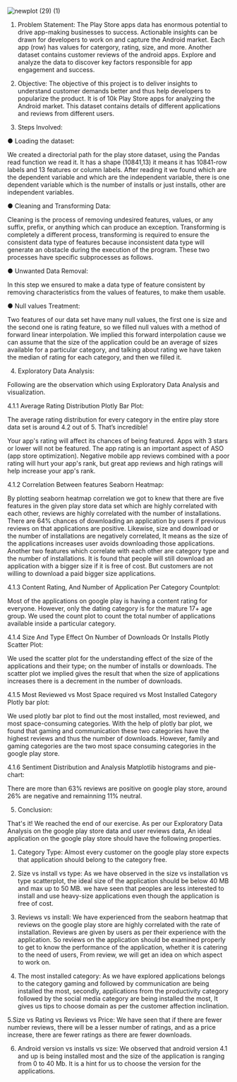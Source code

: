 ![newplot (29) (1)](https://user-images.githubusercontent.com/75175373/131769552-c9d05a9d-b96a-48e8-b67d-97d2843a3472.png)

                                                        











1. Problem Statement: 
The Play Store apps data has enormous potential to drive app-making businesses to success. Actionable insights can be drawn for developers to work on and capture the Android market.
Each app (row) has values for catergory, rating, size, and more. Another dataset contains customer reviews of the android apps.
Explore and analyze the data to discover key factors responsible for app engagement and success.

2. Objective: 
The objective of this project is to deliver insights to understand customer demands better and thus help developers to popularize the product. It is of 10k Play Store apps for analyzing the Android market. This dataset contains details of different applications and reviews from different users.

3. Steps Involved:

 ●	Loading the dataset: 
 
 
 
 We created a directorial path for the play store dataset, using the Pandas read function we read it. It has a shape (10841,13) it means it has 10841-row labels and 13 features or   column labels.
 After reading it we found which are the dependent variable and which are the independent variable, there is one dependent variable which is the number of installs or just         installs, other are independent variables. 

 ●	Cleaning and Transforming Data:
 
 
 
Cleaning is the process of removing undesired features, values, or any suffix, prefix, or anything which can produce an exception. 
Transforming is completely a different process, transforming is required to ensure the consistent data type of features because inconsistent data type will generate an obstacle during the execution of the program. 
These two processes have specific subprocesses as follows.

●	Unwanted Data Removal:


In this step we ensured to make a data type of feature consistent by removing characteristics from the values of features, to make them usable.


●	Null values Treatment:


Two features of our data set have many null values, the first one is size and the second one is rating feature, so we filled null values with a method of forward linear interpolation. We implied this forward interpolation cause we can assume that the size of the application could be an average of sizes available for a particular category, and talking about rating we have taken the median of rating for each category, and then we filled it.


4. Exploratory Data Analysis:


Following are the observation which using Exploratory Data Analysis and visualization.

4.1.1 Average Rating Distribution Plotly Bar Plot: 


The average rating distribution for every category in the entire play store data set is around 4.2 out of 5. That’s incredible!

Your app's rating will affect its chances of being featured. Apps with 3 stars or lower will not be featured. The app rating is an important aspect of ASO (app store optimization). Negative mobile app reviews combined with a poor rating will hurt your app's rank, but great app reviews and high ratings will help increase your app's rank.

4.1.2 Correlation Between features Seaborn Heatmap:


By plotting seaborn heatmap correlation we got to knew that there are five features in the given play store data set which are highly correlated with each other, reviews are highly correlated with the number of installations. There are 64% chances of downloading an application by users if previous reviews on that applications are positive.
Likewise, size and download or the number of installations are negatively correlated, It means as the size of the applications increases user avoids downloading those applications.
 Another two features which correlate with each other are category type and the number of installations. It is found that people will still download an application with a bigger size if it is free of cost. But customers are not willing to download a paid bigger size applications.


4.1.3 Content Rating, And Number of Application Per Category Countplot:


Most of the applications on google play is having a content rating for everyone. However, only the dating category is for the mature 17+ age group.
We used the count plot to count the total number of applications available inside a particular category.

4.1.4 Size And Type Effect On Number of Downloads Or Installs Plotly Scatter Plot: 


We used the scatter plot for the understanding effect of the size of the applications and their type; on the number of installs or downloads. 
The scatter plot we implied gives the result that when the size of applications increases there is a decrement in the number of downloads.

4.1.5 Most Reviewed vs Most Space required vs Most Installed Category Plotly bar plot:


We used plotly bar plot to find out the most installed, most reviewed, and most space-consuming categories.
With the help of plotly bar plot, we found that gaming and communication these two categories have the highest reviews and thus the number of downloads. However, family and gaming categories are the two most space consuming categories in the google play store.


4.1.6 Sentiment Distribution and Analysis Matplotlib histograms and pie-chart:


There are more than 63% reviews are positive on google play store, around 26% are negative and remainning 11% neutral.



5. Conclusion:


That's it! We reached the end of our exercise. As per our Exploratory Data Analysis on the google play store data and user reviews data, An ideal application on the google play store should have the following properties.


1. Category Type: Almost every customer on the google play store expects that application should belong to the category free.


2. Size vs install vs type: As we have observed in the size vs installation vs type scatterplot, the ideal size of the application should be below 40 MB and max up to 50 MB. we have seen that peoples are less interested to install and use heavy-size applications even though the application is free of cost.


3. Reviews vs install: We have experienced from the seaborn heatmap that reviews on the google play store are highly correlated with the rate of installation. Reviews are given by users as per their experience with the application. So reviews on the application should be examined properly to get to know the performance of the application, whether it is catering to the need of users, From review, we will get an idea on which aspect to work on.


4. The most installed category: As we have explored applications belongs to the category gaming and followed by communication are being installed the most, secondly, applications from the productivity category followed by the social media category are being installed the most, It gives us tips to choose domain as per the customer affection inclination.

5.Size vs Rating vs Reviews vs Price: We have seen that if there are fewer number reviews, there will be a lesser number of ratings, and as a price increase, there are fewer ratings as there are fewer downloads.

6. Android version vs installs vs size: We observed that android version 4.1 and up is being installed most and the size of the application is ranging from 0 to 40 Mb. It is a hint for us to choose the version for the applications.













































































































